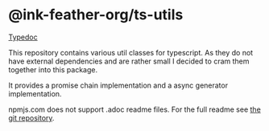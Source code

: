 # @ink-feather-org/ts-utils

[Typedoc](https://ink-feather-org.github.io/ts-utils/)

This repository contains various util classes for typescript.
As they do not have external dependencies and are rather small I decided to cram them together into this package.

It provides a promise chain implementation and a async generator implementation.

npmjs.com does not support .adoc readme files.
For the full readme see [the git repository](https://github.com/ink-feather-org/ts-utils).
